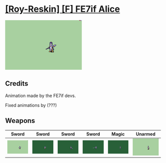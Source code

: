 # [\[Roy-Reskin\] \[F\] FE7if Alice](./)
 

<img src="./1.%20Sword%20(Airgetlam%20-%20Fixed%20-%20Sans%20Luceid)/Sword_000.png" alt="[Roy-Reskin] [F] FE7if Alice standing" />

## Credits

Animation made by the FE7if devs.

Fixed animations by (???)

## Weapons
 

|Sword |Sword |Sword |Sword |Magic |Unarmed |
|  :---: | :---: | :---: | :---: | :---: | :---: |
| <img alt="Sword animation" src="./1.%20Sword%20(Airgetlam%20-%20Fixed%20-%20Sans%20Luceid)/Sword.gif" /> | <img alt="Sword animation" src="./1.%20Sword%20(Airgetlam%20-%20Luceid%20Crit)/Sword.gif" /> | <img alt="Sword animation" src="./1.%20Sword%20(Luceid)/Sword.gif" /> | <img alt="Sword animation" src="./1.%20Sword%20(Sol%20Katti%20Design%20-%20Luceid)/Sword.gif" /> | <img alt="Magic animation" src="./6.%20Magic/Magic.gif" /> | <img alt="Unarmed animation" src="./8.%20Unarmed/Unarmed.gif" /> |
